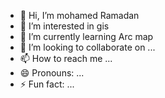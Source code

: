 - 👋 Hi, I’m mohamed Ramadan 
- 👀 I’m interested in gis
- 🌱 I’m currently learning Arc map
- 💞️ I’m looking to collaborate on ...
- 📫 How to reach me ...
- 😄 Pronouns: ...
- ⚡ Fun fact: ...

<!---
mohamed0669/mohamed0669 is a ✨ special ✨ repository because its `README.md` (this file) appears on your GitHub profile.
You can click the Preview link to take a look at your changes.
--->
